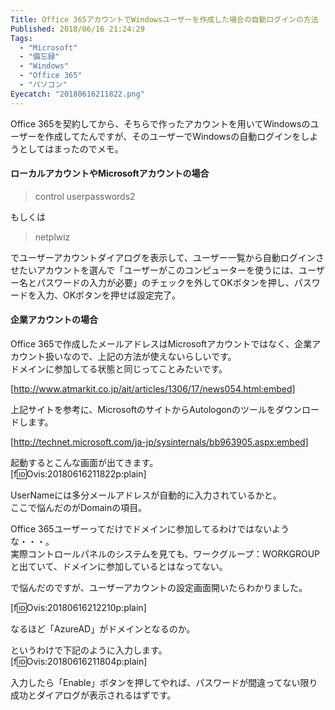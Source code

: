 ```yaml
---
Title: Office 365アカウントでWindowsユーザーを作成した場合の自動ログインの方法
Published: 2018/06/16 21:24:29
Tags:
  - "Microsoft"
  - "備忘録"
  - "Windows"
  - "Office 365"
  - "パソコン"
Eyecatch: "20180616211822.png"
---
```

<?# Twitter 1007962572476186624 /?>


Office 365を契約してから、そちらで作ったアカウントを用いてWindowsのユーザーを作成してたんですが、そのユーザーでWindowsの自動ログインをしようとしてはまったのでメモ。  



#### ローカルアカウントやMicrosoftアカウントの場合  
> control userpasswords2    

もしくは  

> netplwiz  

でユーザーアカウントダイアログを表示して、ユーザー一覧から自動ログインさせたいアカウントを選んで「ユーザーがこのコンピューターを使うには、ユーザー名とパスワードの入力が必要」のチェックを外してOKボタンを押し、パスワードを入力、OKボタンを押せば設定完了。  

#### 企業アカウントの場合  
Office 365で作成したメールアドレスはMicrosoftアカウントではなく、企業アカウント扱いなので、上記の方法が使えないらしいです。  
ドメインに参加してる状態と同じってことみたいです。  

[http://www.atmarkit.co.jp/ait/articles/1306/17/news054.html:embed]

上記サイトを参考に、MicrosoftのサイトからAutologonのツールをダウンロードします。  

[http://technet.microsoft.com/ja-jp/sysinternals/bb963905.aspx:embed]

起動するとこんな画面が出てきます。  
[f:id:Ovis:20180616211822p:plain]

UserNameには多分メールアドレスが自動的に入力されているかと。  
ここで悩んだのがDomainの項目。  

Office 365ユーザーってだけでドメインに参加してるわけではないような・・・。  
実際コントロールパネルのシステムを見ても、ワークグループ：WORKGROUPと出ていて、ドメインに参加しているとはなってない。  

で悩んだのですが、ユーザーアカウントの設定画面開いたらわかりました。  

[f:id:Ovis:20180616212210p:plain]  

なるほど「AzureAD」がドメインとなるのか。  

というわけで下記のように入力します。  
[f:id:Ovis:20180616211804p:plain]  

入力したら「Enable」ボタンを押してやれば、パスワードが間違ってない限り成功とダイアログが表示されるはずです。  
